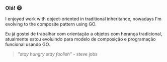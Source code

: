 ### Olá! 😄

I enjoyed work with object-oriented in traditional inheritance, nowadays I'm evolving to the composite pattern using GO.

Eu já gostei de trabalhar com orientação a objetos com herança tradicional, atualmente estou evoluindo para modelo de composição e programação funcional usando GO.

> _"stay hungry stay foolish"_ - steve jobs

<!--
- 🔭 I enjoyed work with Object-Oriented in traditional inheritance, nowadays I'm evolving to the Composite Pattern programming using GO.
- 🌱 I’m currently learning GO
- 👯 I’m looking to collaborate on ...
- 🤔 I’m looking for help with ...
- 💬 Ask me about 
- 📫 How to reach me: ...
- 😄 Pronouns: ...
- ⚡ Fun fact: ...

-->
